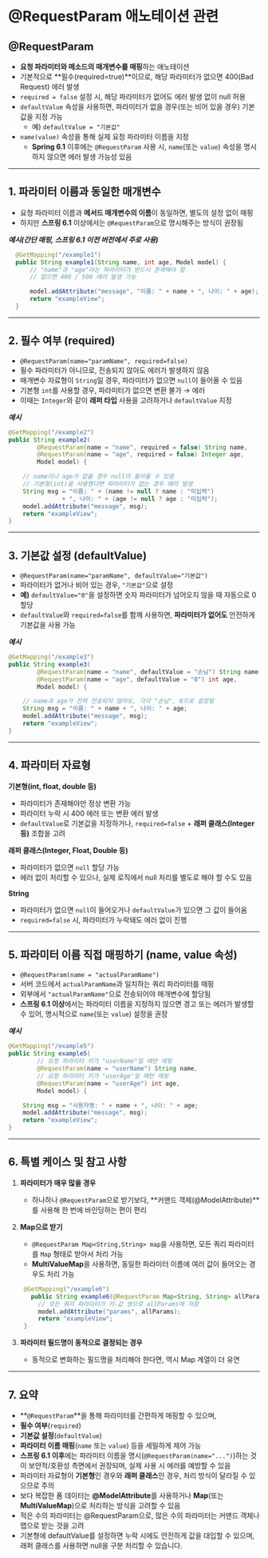 # @RequestParam 애노테이션 관련

## @RequestParam
- **요청 파라미터와 메소드의 매개변수를 매핑**하는 애노테이션
- 기본적으로 **필수(required=true)**이므로, 해당 파라미터가 없으면 400(Bad Request) 에러 발생
- `required = false` 설정 시, 해당 파라미터가 없어도 에러 발생 없이 null 허용
- `defaultValue` 속성을 사용하면, 파라미터가 없을 경우(또는 비어 있을 경우) 기본값을 지정 가능
  - 예) `defaultValue = "기본값"`
- `name(value)` 속성을 통해 실제 요청 파라미터 이름을 지정
  - **Spring 6.1** 이후에는 `@RequestParam` 사용 시, `name`(또는 `value`) 속성을 명시하지 않으면 에러 발생 가능성 있음

---

## 1. 파라미터 이름과 동일한 매개변수

- 요청 파라미터 이름과 **메서드 매개변수의 이름**이 동일하면, 별도의 설정 없이 매핑
- 하지만 **스프링 6.1** 이상에서는 `@RequestParam`으로 명시해주는 방식이 권장됨

***예시(간단 매핑, 스프링 6.1 이전 버전에서 주로 사용)***
```java
  @GetMapping("/example1")
  public String example1(String name, int age, Model model) {
      // "name"과 "age"라는 파라미터가 반드시 존재해야 함
      // 없으면 400 / 500 에러 발생 가능

      model.addAttribute("message", "이름: " + name + ", 나이: " + age);
      return "exampleView";
  }
```

---

## 2. 필수 여부 (required)

- `@RequestParam(name="paramName", required=false)`
- 필수 파라미터가 아니므로, 전송되지 않아도 에러가 발생하지 않음
- 매개변수 자료형이 `String`일 경우, 파라미터가 없으면 `null`이 들어올 수 있음
- 기본형 `int`를 사용할 경우, 파라미터가 없으면 변환 불가 → 에러
- 이때는 `Integer`와 같이 **래퍼 타입** 사용을 고려하거나 `defaultValue` 지정

***예시***
```java
@GetMapping("/example2")
public String example2(
        @RequestParam(name = "name", required = false) String name,
        @RequestParam(name = "age", required = false) Integer age,
        Model model) {

    // name이나 age가 없을 경우 null이 들어올 수 있음
    // 기본형(int)을 사용했다면 파라미터가 없는 경우 에러 발생
    String msg = "이름: " + (name != null ? name : "미입력")
               + ", 나이: " + (age != null ? age : "미입력");
    model.addAttribute("message", msg);
    return "exampleView";
}
```

---

## 3. 기본값 설정 (defaultValue)

- `@RequestParam(name="paramName", defaultValue="기본값")`
- 파라미터가 없거나 비어 있는 경우, `"기본값"`으로 설정
- **예)** `defaultValue="0"`을 설정하면 숫자 파라미터가 넘어오지 않을 때 자동으로 0 할당
- `defaultValue`와 `required=false`를 함께 사용하면, **파라미터가 없어도** 안전하게 기본값을 사용 가능

***예시***
```java
@GetMapping("/example3")
public String example3(
        @RequestParam(name = "name", defaultValue = "손님") String name,
        @RequestParam(name = "age", defaultValue = "0") int age,
        Model model) {

    // name과 age가 전혀 전송되지 않아도, 각각 "손님", 0으로 설정됨
    String msg = "이름: " + name + ", 나이: " + age;
    model.addAttribute("message", msg);
    return "exampleView";
}
```

---

## 4. 파라미터 자료형

**기본형(int, float, double 등)**
- 파라미터가 존재해야만 정상 변환 가능
- 파라미터 누락 시 400 에러 또는 변환 에러 발생
- `defaultValue`로 기본값을 지정하거나, `required=false` + **래퍼 클래스(Integer 등)** 조합을 고려

**래퍼 클래스(Integer, Float, Double 등)**
   - 파라미터가 없으면 `null` 할당 가능
   - 에러 없이 처리할 수 있으나, 실제 로직에서 null 처리를 별도로 해야 할 수도 있음

**String**
- 파라미터가 없으면 `null`이 들어오거나 `defaultValue`가 있으면 그 값이 들어옴
- `required=false` 시, 파라미터가 누락돼도 에러 없이 진행

---

## 5. 파라미터 이름 직접 매핑하기 (name, value 속성)

- `@RequestParam(name = "actualParamName")`
- 서버 코드에서 `actualParamName`과 일치하는 쿼리 파라미터를 매핑
- 외부에서 `"actualParamName"`으로 전송되어야 매개변수에 할당됨
- **스프링 6.1 이상**에서는 파라미터 이름을 지정하지 않으면 경고 또는 에러가 발생할 수 있어, 명시적으로 `name`(또는 `value`) 설정을 권장

***예시***
```java
@GetMapping("/example5")
public String example5(
        // 요청 파라미터 키가 "userName"일 때만 매핑
        @RequestParam(name = "userName") String name,
        // 요청 파라미터 키가 "userAge"일 때만 매핑
        @RequestParam(name = "userAge") int age,
        Model model) {

    String msg = "사용자명: " + name + ", 나이: " + age;
    model.addAttribute("message", msg);
    return "exampleView";
}
```

---

## 6. 특별 케이스 및 참고 사항

1. **파라미터가 매우 많을 경우**
   - 하나하나 `@RequestParam`으로 받기보다, **커맨드 객체(@ModelAttribute)**를 사용해 한 번에 바인딩하는 편이 편리

2. **Map으로 받기**
   - `@RequestParam Map<String,String> map`을 사용하면, 모든 쿼리 파라미터를 `Map` 형태로 받아서 처리 가능
   - **MultiValueMap**을 사용하면, 동일한 파라미터 이름에 여러 값이 들어오는 경우도 처리 가능
   
   ```java
	@GetMapping("/example6")
	  public String example6(@RequestParam Map<String, String> allParams, Model model) {
		// 모든 쿼리 파라미터가 키-값 쌍으로 allParams에 저장
		model.addAttribute("params", allParams);
		return "exampleView";
	}
   ```

3. **파라미터 필드명이 동적으로 결정되는 경우**
   - 동적으로 변화하는 필드명을 처리해야 한다면, 역시 Map 계열이 더 유연

---

## 7. 요약

- **`@RequestParam`**을 통해 파라미터를 간편하게 매핑할 수 있으며,  
- **필수 여부**(`required`)  
- **기본값 설정**(`defaultValue`)  
- **파라미터 이름 매핑**(`name` 또는 `value`) 등을 세밀하게 제어 가능
- **스프링 6.1 이후**에는 파라미터 이름을 명시(`@RequestParam(name="...")`)하는 것이 보안적/호환성 측면에서 권장되며, 실제 사용 시 에러를 예방할 수 있음
- 파라미터 자료형이 **기본형**인 경우와 **래퍼 클래스**인 경우, 처리 방식이 달라질 수 있으므로 주의
- 보다 복잡한 폼 데이터는 **@ModelAttribute**를 사용하거나 **Map**(또는 **MultiValueMap**)으로 처리하는 방식을 고려할 수 있음
- 적은 수의 파라미터는 @RequestParam으로, 많은 수의 파라미터는 커맨드 객체나 맵으로 받는 것을 고려
- 기본형에 defaultValue를 설정하면 누락 시에도 안전하게 값을 대입할 수 있으며, 래퍼 클래스를 사용하면 null을 구분 처리할 수 있습니다.
